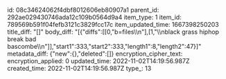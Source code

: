 id: 08c34624062f4dbf8012606eb80907a1
parent_id: 292ae029430746ada12c109b0564d9a4
item_type: 1
item_id: 789569b591f04fefb3121c3829fcc17c
item_updated_time: 1667398250203
title_diff: "[]"
body_diff: "[{\"diffs\":[[0,\"b=files\\\n\"],[1,\"\\\nblack grass hiphop break bad bascombe\\\n\"]],\"start1\":333,\"start2\":333,\"length1\":8,\"length2\":47}]"
metadata_diff: {"new":{},"deleted":[]}
encryption_cipher_text: 
encryption_applied: 0
updated_time: 2022-11-02T14:19:56.987Z
created_time: 2022-11-02T14:19:56.987Z
type_: 13